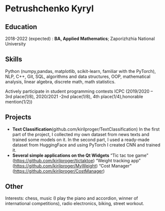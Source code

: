 Petrushchenko Kyryl 
============


Education
---------

2018-2022 (expected)
:   **BA, Applied Mathematics**; Zaporizhzhia National University

Skills
----------

Python (numpy,pandas, matplotlib, scikit-learn, familiar with the PyTorch), 
NLP, С++, Git, SQL, algorithms and data structures, OOP, 
mathematical analysis, linear algebra, discrete math, math statistics.

Actively participate in student programming contests ICPC 
(2019/2020 – 3rd place(1/8), 2020/2021 -2nd place(1/8), 4th place(1/4),honorable mention(1/2))

Projects
--------------------

* **Text Classification**(github.com/kirilproger/TextClassification)
     In the first part of the project, I collected my own dataset from news texts and trained some models on it. 
     In the second part, I used a ready-made dataset from HuggingFace and using PyTorch I created CNN and trained it.
* **Several simple applications on the Qt Widgets**
     “Tic tac toe game” (https://github.com/kirilproger/tictaktoe) 
     “Weight tracking app” (https://github.com/kirilproger/MyWeight) 
     “Cost Manager” (https://github.com/kirilproger/CostManager) 
     

Other
----------

Interests: chess, music (I play the piano and accordion, winner of international competitions), 
radio electronics, biking, street workout.

